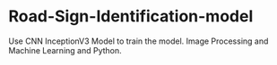 # Road-Sign-Identification-model
Use CNN InceptionV3 Model to train the model. 
Image Processing and Machine Learning and Python.
